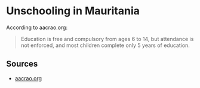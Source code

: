 # Unschooling in Mauritania

According to aacrao.org:

> Education is free and compulsory from ages 6 to 14, but attendance is not enforced, and most children complete only 5 years of education.

## Sources

* [aacrao.org](https://www.aacrao.org/edge/country/mauritania)
